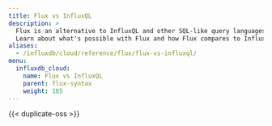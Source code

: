 ```yaml
---
title: Flux vs InfluxQL
description: >
  Flux is an alternative to InfluxQL and other SQL-like query languages for querying and analyzing data.
  Learn about what's possible with Flux and how Flux compares to InfluxQL.
aliases:
  - /influxdb/cloud/reference/flux/flux-vs-influxql/
menu:
  influxdb_cloud:
    name: Flux vs InfluxQL
    parent: flux-syntax
    weight: 105
---
```


{{< duplicate-oss >}}